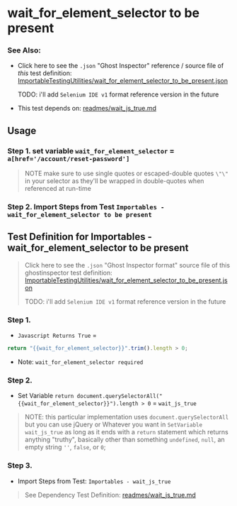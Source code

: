 # wait_for_element_selector to be present

### See Also:

- Click here to see the `.json` "Ghost Inspector" reference / source file of _this_ test definition: [ImportableTestingUtilities/wait_for_element_selector_to_be_present.json](https://github.com/jakedowns/ghost-inspector-helpers/blob/master/ImportableTestingUtilities/wait_for_element_selector_to_be_present.json)
  
  TODO: i'll add `Selenium IDE v1` format reference version in the future

- This test depends on: [readmes/wait_js_true.md](https://github.com/jakedowns/ghost-inspector-helpers/blob/master/readmes/wait_js_true.md)

## Usage

### Step 1. set variable `wait_for_element_selector` = `a[href='/account/reset-password']`
> NOTE make sure to use single quotes or escaped-double quotes `\"\"` in your selector as they'll be wrapped in double-quotes when referenced at run-time

### Step 2. Import Steps from Test `Importables - wait_for_element_selector to be present`

## Test Definition for __Importables - wait_for_element_selector to be present__

> Click here to see the `.json` "Ghost Inspector format" source file of this ghostinspector test definition: [ImportableTestingUtilities/wait_for_element_selector_to_be_present.json](https://github.com/jakedowns/ghost-inspector-helpers/blob/master/ImportableTestingUtilities/wait_for_element_selector_to_be_present.json) 
> 
> TODO: i'll add `Selenium IDE v1` format reference version in the future

### Step 1.    
- `Javascript Returns True` =
```javascript
return "{{wait_for_element_selector}}".trim().length > 0;
```

- Note: `wait_for_element_selector required`

### Step 2.

- Set Variable `return document.querySelectorAll("{{wait_for_element_selector}}").length > 0` = `wait_js_true`

> NOTE: this particular implementation uses `document.querySelectorAll` but you can use jQuery or Whatever you want in `SetVariable` `wait_js_true` as long as it ends with a `return` statement which returns anything "truthy", basically other than something `undefined`, `null`, an empty string `''`, `false`, or `0`;

### Step 3.

- Import Steps from Test: `Importables - wait_js_true`

> See Dependency Test Definition: [readmes/wait_js_true.md](https://github.com/jakedowns/ghost-inspector-helpers/blob/master/readmes/wait_js_true.md)
